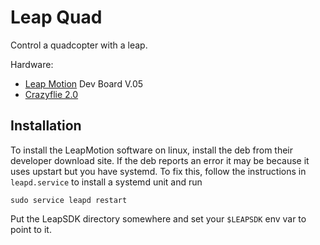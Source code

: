 # Leap Quad

Control a quadcopter with a leap.

Hardware:
- [Leap Motion](https://www.leapmotion.com/) Dev Board V.05
- [Crazyflie 2.0](https://www.bitcraze.io/crazyflie-2/)

## Installation

To install the LeapMotion software on linux, install the deb from their developer download site.
If the deb reports an error it may be because it uses upstart but you have systemd.
To fix this, follow the instructions in `leapd.service` to install a systemd unit and run
```shell
sudo service leapd restart
```

Put the LeapSDK directory somewhere and set your `$LEAPSDK` env var to point to it.
